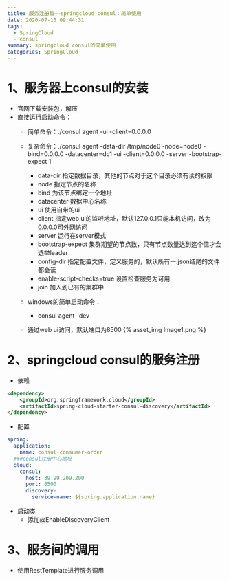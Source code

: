 ```yaml
---
title: 服务注册篇——springcloud consul：简单使用
date: 2020-07-15 09:44:31
tags:
  - SpringCloud
  - consul
summary: springcloud consul的简单使用
categories: SpringCloud
---
```


# 1、服务器上consul的安装 #
- 官网下载安装包，解压
- 直接运行启动命令：	
	- 简单命令：./consul agent -ui -client=0.0.0.0  
	- 复杂命令：./consul agent -data-dir /tmp/node0 -node=node0 -bind=0.0.0.0 -datacenter=dc1 -ui -client=0.0.0.0 -server -bootstrap-expect 1
		- data-dir 指定数据目录，其他的节点对于这个目录必须有读的权限
		- node 指定节点的名称
		- bind 为该节点绑定一个地址
		- datacenter 数据中心名称
		- ui 使用自带的ui
		- client 指定web ui的监听地址，默认127.0.0.1只能本机访问，改为0.0.0.0可外网访问
		- server 运行在server模式
		- bootstrap-expect 集群期望的节点数，只有节点数量达到这个值才会选举leader
		- config-dir 指定配置文件，定义服务的，默认所有一.json结尾的文件都会读
		- enable-script-checks=true 设置检查服务为可用
		- join 加入到已有的集群中
	- windows的简单启动命令：
		- consul agent -dev

	- 通过web ui访问，默认端口为8500
{% asset_img Image1.png  %}

# 2、springcloud consul的服务注册 #
- 依赖
``` xml
<dependency>
    <groupId>org.springframework.cloud</groupId>
    <artifactId>spring-cloud-starter-consul-discovery</artifactId>
</dependency>
```
- 配置
``` yaml
spring:
  application:
    name: consul-consumer-order
  ###consul注册中心地址
  cloud:
    consul:
      host: 39.99.209.200
      port: 8500
      discovery:
        service-name: ${spring.application.name}
```
- 启动类
	- 添加@EnableDiscoveryClient



# 3、服务间的调用 #
- 使用RestTemplate进行服务调用



